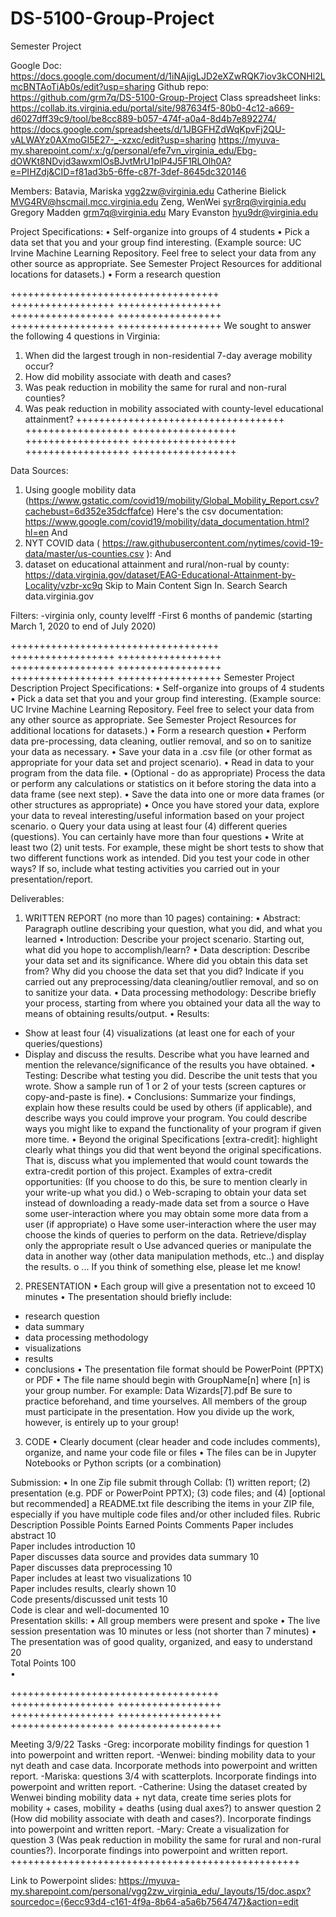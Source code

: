 # DS-5100-Group-Project

Semester Project

Google Doc: https://docs.google.com/document/d/1iNAjigLJD2eXZwRQK7iov3kCONHl2LmcBNTAoTiAb0s/edit?usp=sharing
Github repo: https://github.com/grm7q/DS-5100-Group-Project
Class spreadsheet links: 
https://collab.its.virginia.edu/portal/site/987634f5-80b0-4c12-a669-d6027dff39c9/tool/be8cc889-b057-474f-a0a4-8d4b7e892274/
https://docs.google.com/spreadsheets/d/1JBGFHZdWqKpvFj2QU-vALWAYz0AXmoGI5E27-_-xzxc/edit?usp=sharing
https://myuva-my.sharepoint.com/:x:/g/personal/efe7vn_virginia_edu/Ebg-dOWKt8NDvjd3awxmlOsBJvtMrU1plP4J5F1RLOlh0A?e=PIHZdj&CID=f81ad3b5-6ffe-c87f-3def-8645dc320146

Members: 
Batavia, Mariska <vgg2zw@virginia.edu>
Catherine Bielick <MVG4RV@hscmail.mcc.virginia.edu>
Zeng, WenWei <syr8rq@virginia.edu>
Gregory Madden <grm7q@virginia.edu>
Mary Evanston	<hyu9dr@virginia.edu>

Project Specifications:
•	Self-organize into groups of 4 students
•	Pick a data set that you and your group find interesting. (Example source: UC Irvine Machine Learning Repository. Feel free to select your data from any other source as appropriate. See Semester Project Resources for additional locations for datasets.)
•	Form a research question

++++++++++++++++++++++++++++++++++++ ++++++++++++++++++ ++++++++++++++++++ ++++++++++++++++++ ++++++++++++++++++ ++++++++++++++++++ ++++++++++++++++++ 
We sought to answer the following 4 questions in Virginia: 


1. When did the largest trough in non-residential 7-day average mobility occur? 
2. How did mobility associate with death and cases? 
3. Was peak reduction in mobility the same for rural and non-rural counties?
4. Was peak reduction in mobility associated with county-level educational attainment?
++++++++++++++++++++++++++++++++++++ ++++++++++++++++++ ++++++++++++++++++ ++++++++++++++++++ ++++++++++++++++++ ++++++++++++++++++ ++++++++++++++++++ 

Data Sources: 
1) Using google mobility data (https://www.gstatic.com/covid19/mobility/Global_Mobility_Report.csv?cachebust=6d352e35dcffafce) 
Here's the csv documentation: https://www.google.com/covid19/mobility/data_documentation.html?hl=en
And 
2) NYT COVID data ( https://raw.githubusercontent.com/nytimes/covid-19-data/master/us-counties.csv ): 
And
3) dataset on educational attainment and rural/non-rual by county: https://data.virginia.gov/dataset/EAG-Educational-Attainment-by-Locality/vzbr-xc9q
Skip to Main Content Sign In. Search Search
data.virginia.gov

Filters: 
-virginia only, county levelff
-First 6 months of pandemic (starting March 1, 2020 to end of July 2020)

++++++++++++++++++++++++++++++++++++ ++++++++++++++++++ ++++++++++++++++++ ++++++++++++++++++ ++++++++++++++++++ ++++++++++++++++++ ++++++++++++++++++ 
Semester Project Description
Project Specifications:
•	Self-organize into groups of 4 students
•	Pick a data set that you and your group find interesting. (Example source: UC Irvine Machine Learning Repository. Feel free to select your data from any other source as appropriate. See Semester Project Resources for additional locations for datasets.)
•	Form a research question
•	Perform data pre-processing, data cleaning, outlier removal, and so on to sanitize your data as necessary.
•	Save your data in a .csv file (or other format as appropriate for your data set and project scenario).
•	Read in data to your program from the data file.
•	(Optional - do as appropriate) Process the data or perform any calculations or statistics on it before storing the data into a data frame (see next step).
•	Save the data into one or more data frames (or other structures as appropriate)
•	Once you have stored your data, explore your data to reveal interesting/useful information based on your project scenario.
o	Query your data using at least four (4) different queries (questions). You can certainly have more than four questions
•	Write at least two (2) unit tests. For example, these might be short tests to show that two different functions work as intended. Did you test your code in other ways? If so, include what testing activities you carried out in your presentation/report. 
 
Deliverables:
1. WRITTEN REPORT (no more than 10 pages) containing:
•	Abstract: Paragraph outline describing your question, what you did, and what you learned
•	Introduction: Describe your project scenario. Starting out, what did you hope to accomplish/learn?
•	Data description: Describe your data set and its significance. Where did you obtain this data set from? Why did you choose the data set that you did? Indicate if you carried out any preprocessing/data cleaning/outlier removal, and so on to sanitize your data.
•	Data processing methodology: Describe briefly your process, starting from where you obtained your data all the way to means of obtaining results/output. 
•	Results:
- Show at least four (4) visualizations (at least one for each of your queries/questions)
- Display and discuss the results. Describe what you have learned and mention the relevance/significance of the results you have obtained.
•	Testing: Describe what testing you did. Describe the unit tests that you wrote. Show a sample run of 1 or 2 of your tests (screen captures or copy-and-paste is fine).
•	Conclusions: Summarize your findings, explain how these results could be used by others (if applicable), and describe ways you could improve your program. You could describe ways you might like to expand the functionality of your program if given more time.
•	Beyond the original Specifications [extra-credit]: highlight clearly what things you did that went beyond the original specifications. That is, discuss what you implemented that would count towards the extra-credit portion of this project. Examples of extra-credit opportunities:   (If you choose to do this, be sure to mention clearly in your write-up what you did.) 
o	Web-scraping to obtain your data set instead of downloading a ready-made data set from a source
o	Have some user-interaction where you may obtain some more data from a user (if appropriate)
o	Have some user-interaction where the user may choose the kinds of queries to perform on the data. Retrieve/display only the appropriate result
o	Use advanced queries or manipulate the data in another way (other data manipulation methods, etc..) and display the results.
o	... If you think of something else, please let me know! 
 
2. PRESENTATION
•	Each group will give a presentation not to exceed 10 minutes
•	The presentation should briefly include:
- research question
- data summary
- data processing methodology
- visualizations
- results
- conclusions
•	The presentation file format should be PowerPoint (PPTX) or PDF
•	The file name should begin with GroupName[n] where [n] is your group number.  For example: Data Wizards[7].pdf
Be sure to practice beforehand, and time yourselves. All members of the group must participate in the presentation. How you divide up the work, however, is entirely up to your group! 
 
3. CODE
•	Clearly document (clear header and code includes comments), organize, and name your code file or files
•	The files can be in Jupyter Notebooks or Python scripts (or a combination)
 
Submission:
•	In one Zip file submit through Collab: (1) written report; (2) presentation (e.g. PDF or PowerPoint PPTX); (3) code files; and (4) [optional but recommended] a README.txt file describing the items in your ZIP file, especially if you have multiple code files and/or other included files. 
Rubric
Description	Possible Points	Earned Points	Comments
Paper includes abstract	10	 	 
Paper includes introduction	10	 	 
Paper discusses data source and provides data summary	10	 	 
Paper discusses data preprocessing	10	 	 
Paper includes at least two visualizations	10	 	 
Paper includes results, clearly shown	10	 	 
Code presents/discussed unit tests	10	 	 
Code is clear and well-documented	10	 	 
Presentation skills:
•	All group members were present and spoke
•	The live session presentation was 10 minutes or less (not shorter than 7 minutes)
•	The presentation was of good quality, organized, and easy to understand	20	 	 
Total Points	100	 	 
•	


++++++++++++++++++++++++++++++++++++ ++++++++++++++++++ ++++++++++++++++++ ++++++++++++++++++ ++++++++++++++++++ ++++++++++++++++++ ++++++++++++++++++ 

Meeting 3/9/22
Tasks
	-Greg: incorporate mobility findings for question 1 into powerpoint and written report. 
	-Wenwei: binding mobility data to your nyt death and case data. Incorporate methods into powerpoint and written report.
	-Mariska: questions 3/4 with scatterplots. Incorporate findings into powerpoint and written report.
	-Catherine: Using the dataset created by Wenwei binding mobility data + nyt data, create time series plots for mobility + cases, mobility + deaths (using dual axes?) to answer question 2 (How did mobility associate with death and cases?). Incorporate findings into powerpoint and written report. 
	-Mary: Create a visualization for question 3 (Was peak reduction in mobility the same for rural and non-rural counties?). Incorporate findings into powerpoint and written report.
++++++++++++++++++++++++++++++++++++++++++++++++++

Link to Powerpoint slides:
https://myuva-my.sharepoint.com/personal/vgg2zw_virginia_edu/_layouts/15/doc.aspx?sourcedoc={6ecc93d4-c161-4f9a-8b64-a5a6b7564747}&action=edit
